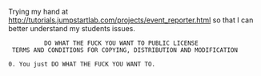 Trying my hand at http://tutorials.jumpstartlab.com/projects/event_reporter.html
so that I can better understand my students issues.

```
          DO WHAT THE FUCK YOU WANT TO PUBLIC LICENSE
 TERMS AND CONDITIONS FOR COPYING, DISTRIBUTION AND MODIFICATION

0. You just DO WHAT THE FUCK YOU WANT TO.
```
